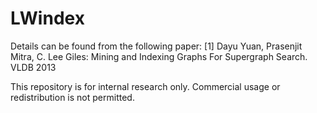 # LWindex

Details can be found from the following paper: 
[1] Dayu Yuan, Prasenjit Mitra, C. Lee Giles: Mining and Indexing Graphs For Supergraph Search. VLDB 2013

This repository is for internal research only. Commercial usage or redistribution is not permitted. 
